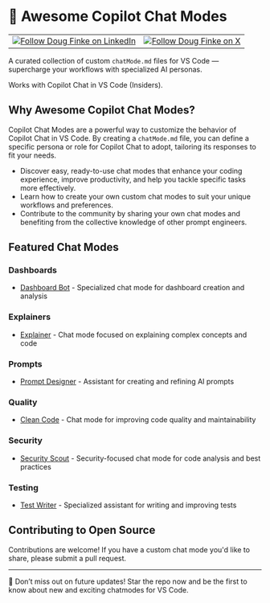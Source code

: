 # 🧠 Awesome Copilot Chat Modes

|||
|-|-|
|[![Follow Doug Finke on LinkedIn](https://img.shields.io/badge/Follow-Doug%20Finke%20on%20LinkedIn-blue?logo=linkedin&style=flat-square)](https://www.linkedin.com/in/dougfinke)|[![Follow Doug Finke on X](https://img.shields.io/badge/Follow-Doug%20Finke%20on%20X-black?logo=x&style=flat-square)](https://x.com/dougfinke)


A curated collection of custom `chatMode.md` files for VS Code — supercharge your workflows with specialized AI personas.

Works with Copilot Chat in VS Code (Insiders).

## Why Awesome Copilot Chat Modes?

Copilot Chat Modes are a powerful way to customize the behavior of Copilot Chat in VS Code. By creating a `chatMode.md` file, you can define a specific persona or role for Copilot Chat to adopt, tailoring its responses to fit your needs.

- Discover easy, ready-to-use chat modes that enhance your coding experience, improve productivity, and help you tackle specific tasks more effectively.
- Learn how to create your own custom chat modes to suit your unique workflows and preferences.
- Contribute to the community by sharing your own chat modes and benefiting from the collective knowledge of other prompt engineers.

## Featured Chat Modes

### Dashboards
- [Dashboard Bot](chatmodes/dashboards/Dashboard-bot.chatmode.md) - Specialized chat mode for dashboard creation and analysis

### Explainers
- [Explainer](chatmodes/explainers/Explainer.chatmode.md) - Chat mode focused on explaining complex concepts and code

### Prompts
- [Prompt Designer](chatmodes/prompts/Prompt%20Designer.chatmode.md) - Assistant for creating and refining AI prompts

### Quality
- [Clean Code](chatmodes/quality/Clean-Code.chatmode.md) - Chat mode for improving code quality and maintainability

### Security
- [Security Scout](chatmodes/security/Security-Scout.chatmode.md) - Security-focused chat mode for code analysis and best practices

### Testing
- [Test Writer](chatmodes/testing/Test-Writer.chatmode.md) - Specialized assistant for writing and improving tests

## Contributing to Open Source

Contributions are welcome! If you have a custom chat mode you'd like to share, please submit a pull request.

----
🌟 Don’t miss out on future updates! Star the repo now and be the first to know about new and exciting chatmodes for VS Code.